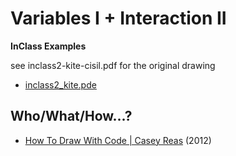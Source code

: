 
# Variables I + Interaction II



**InClass Examples**

see inclass2-kite-cisil.pdf for the original drawing
- [inclass2_kite.pde](https://github.com/cerenkayalar/VCDS2105-ICM/blob/master/inclass/inclass2_kite.pde) 


## Who/What/How...?
- [How To Draw With Code | Casey Reas](https://www.youtube.com/watch?v=_8DMEHxOLQE) (2012)
 
